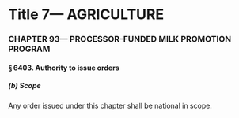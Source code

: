 
# Title 7— AGRICULTURE
### CHAPTER 93— PROCESSOR-FUNDED MILK PROMOTION PROGRAM
#### § 6403. Authority to issue orders
##### (b) Scope

Any order issued under this chapter shall be national in scope.

